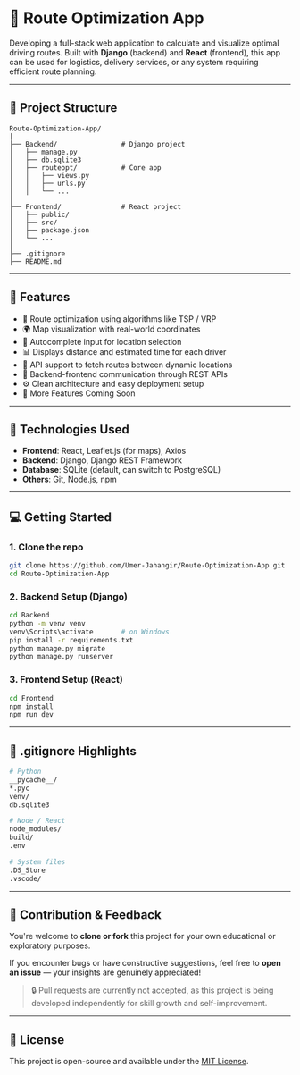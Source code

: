 # 🚗 Route Optimization App

Developing a full-stack web application to calculate and visualize optimal driving routes. Built with **Django** (backend) and **React** (frontend), this app can be used for logistics, delivery services, or any system requiring efficient route planning.

---

## 📁 Project Structure

```
Route-Optimization-App/
|
├── Backend/                # Django project
│   ├── manage.py
│   ├── db.sqlite3
│   ├── routeopt/           # Core app
│   │   ├── views.py
│   │   ├── urls.py
│   │   └── ...
│
├── Frontend/               # React project
│   ├── public/
│   ├── src/
│   ├── package.json
│   └── ...
│
├── .gitignore
├── README.md
```

---

## 🚀 Features

* 📍 Route optimization using algorithms like TSP / VRP
* 🌍 Map visualization with real-world coordinates
* 🧭 Autocomplete input for location selection
* 📊 Displays distance and estimated time for each driver
* 🔧 API support to fetch routes between dynamic locations
* 🔀 Backend-frontend communication through REST APIs
* ⚙️ Clean architecture and easy deployment setup
* 🚧 More Features Coming Soon

---

## 💠 Technologies Used

* **Frontend**: React, Leaflet.js (for maps), Axios
* **Backend**: Django, Django REST Framework
* **Database**: SQLite (default, can switch to PostgreSQL)
* **Others**: Git, Node.js, npm

---

## 💻 Getting Started

### 1. Clone the repo

```bash
git clone https://github.com/Umer-Jahangir/Route-Optimization-App.git
cd Route-Optimization-App
```

### 2. Backend Setup (Django)

```bash
cd Backend
python -m venv venv
venv\Scripts\activate       # on Windows
pip install -r requirements.txt
python manage.py migrate
python manage.py runserver
```

### 3. Frontend Setup (React)

```bash
cd Frontend
npm install
npm run dev
```

---

## 📂 .gitignore Highlights

```bash
# Python
__pycache__/
*.pyc
venv/
db.sqlite3

# Node / React
node_modules/
build/
.env

# System files
.DS_Store
.vscode/
```

---

## 🤝 Contribution & Feedback

You're welcome to **clone or fork** this project for your own educational or exploratory purposes.

If you encounter bugs or have constructive suggestions, feel free to **open an issue** — your insights are genuinely appreciated!

> 🔒 Pull requests are currently not accepted, as this project is being developed independently for skill growth and self-improvement.


---

## 📄 License

This project is open-source and available under the [MIT License](LICENSE).

